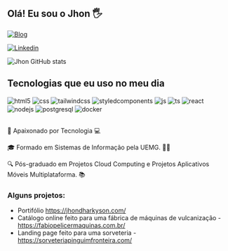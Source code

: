 ## Olá! Eu sou o Jhon 🖐️

[![Blog](https://img.shields.io/website?label=JhonDharkyson.com&style=for-the-badge&url=https://jhondharkyson.com/)](https://jhondharkyson.com/)

[![Linkedin](https://img.shields.io/badge/Linkedin-9146FF?style=for-the-badge&logo=linkedin&logoColor=white)](https://www.linkedin.com/in/jhon-mendon%C3%A7a-203925163/)

![Jhon GitHub stats](https://github-readme-stats.vercel.app/api?username=jhondharkyson520&show_icons=true&theme=dracula&count_private=true)

## Tecnologias que eu uso no meu dia

<div style="display: inline_block, marginTop: 5px">
  <img align="center" alt="html5" src="https://img.shields.io/badge/HTML5-E34F26?style=for-the-badge&logo=html5&logoColor=white" />
  <img align="center" alt="css" src="https://img.shields.io/badge/CSS3-1572B6?style=for-the-badge&logo=css3&logoColor=white" />
  <img align="center" alt="tailwindcss" src="https://img.shields.io/badge/Tailwindcss-38BDF8?style=for-the-badge&logo=tailwindcss&logoColor=white" />
  <img align="center" alt="styledcomponents" src="https://img.shields.io/badge/Styledcomponents-C55EB1?style=for-the-badge&logo=Styledcomponents&logoColor=white" />
  <img align="center" alt="js" src="https://img.shields.io/badge/JavaScript-F7DF1E?style=for-the-badge&logo=javascript&logoColor=black" />
  <img align="center" alt="ts" src="https://img.shields.io/badge/TypeScript-007ACC?style=for-the-badge&logo=typescript&logoColor=white" />
  <img align="center" alt="react" src="https://img.shields.io/badge/React-20232A?style=for-the-badge&logo=react&logoColor=61DAFB" />
  <img align="center" alt="nodejs" src="https://img.shields.io/badge/Node.js-43853D?style=for-the-badge&logo=node.js&logoColor=white" />
  <img align="center" alt="postgresql" src="https://img.shields.io/badge/Postgresql-336791?style=for-the-badge&logo=postgresql&logoColor=white" />
  <img align="center" alt="docker" src="https://img.shields.io/badge/Docker-1B63ED?style=for-the-badge&logo=docker&logoColor=white" />
</div><br/>

🚀 Apaixonado por Tecnologia 💻

🎓 Formado em Sistemas de Informação pela UEMG. 👨‍💻

🔍 Pós-graduado em Projetos Cloud Computing e Projetos Aplicativos Móveis Multiplataforma. 📚


### Alguns projetos:
- Portifólio https://jhondharkyson.com/<br/>
- Catálogo online feito para uma fábrica de máquinas de vulcanização - https://fabiopelicermaquinas.com.br/<br/>
- Landing page feito para uma sorveteria - https://sorveteriapinguimfronteira.com/<br/>
